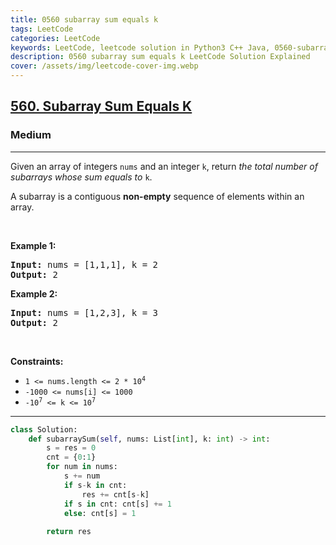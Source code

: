 ```yaml
---
title: 0560 subarray sum equals k
tags: LeetCode
categories: LeetCode
keywords: LeetCode, leetcode solution in Python3 C++ Java, 0560-subarray-sum-equals-k solution
description: 0560 subarray sum equals k LeetCode Solution Explained
cover: /assets/img/leetcode-cover-img.webp
---
```



<h2><a href="https://leetcode.com/problems/subarray-sum-equals-k/">560. Subarray Sum Equals K</a></h2><h3>Medium</h3><hr><div><p>Given an array of integers <code>nums</code> and an integer <code>k</code>, return <em>the total number of subarrays whose sum equals to</em> <code>k</code>.</p>

<p>A subarray is a contiguous <strong>non-empty</strong> sequence of elements within an array.</p>

<p>&nbsp;</p>
<p><strong class="example">Example 1:</strong></p>
<pre><strong>Input:</strong> nums = [1,1,1], k = 2
<strong>Output:</strong> 2
</pre><p><strong class="example">Example 2:</strong></p>
<pre><strong>Input:</strong> nums = [1,2,3], k = 3
<strong>Output:</strong> 2
</pre>
<p>&nbsp;</p>
<p><strong>Constraints:</strong></p>

<ul>
	<li><code>1 &lt;= nums.length &lt;= 2 * 10<sup>4</sup></code></li>
	<li><code>-1000 &lt;= nums[i] &lt;= 1000</code></li>
	<li><code>-10<sup>7</sup> &lt;= k &lt;= 10<sup>7</sup></code></li>
</ul>
</div>

---




```python
class Solution:
    def subarraySum(self, nums: List[int], k: int) -> int:
        s = res = 0
        cnt = {0:1}
        for num in nums:
            s += num
            if s-k in cnt:
                res += cnt[s-k]
            if s in cnt: cnt[s] += 1
            else: cnt[s] = 1
        
        return res
```
